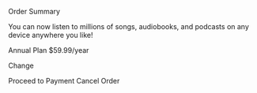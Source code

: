 <!DOCTYPE html>
<html lang="en">

<head>
  <meta charset="UTF-8">
  <meta name="viewport" content="width=device-width, initial-scale=1.0">
  <link rel="icon" type="image/png" sizes="32x32" href="./images/favicon-32x32.png">

  <title>Frontend Mentor | Order summary card</title>

</head>

<body>

  Order Summary

  You can now listen to millions of songs, audiobooks, and podcasts on any
  device anywhere you like!

  Annual Plan
  $59.99/year

  Change

  Proceed to Payment
  Cancel Order
</body>

</html>
